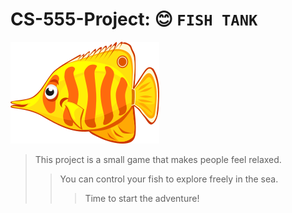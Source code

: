 # CS-555-Project: :blush: `FISH TANK`
![baidu](https://github.com/gpark31/CS-555-Project/blob/main/Assets/Underwater%20Game%20Kit/Creatures/96dpi/butterflyfish/_character-setup.png "logo")
> This project is a small game that makes people feel relaxed.
>> You can control your fish to explore freely in the sea.
>>> Time to start the adventure!
